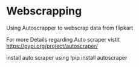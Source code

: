 # Webscrapping
Using Autoscrapper to webscrap data from flipkart

For more Details regarding Auto scraper vistit https://pypi.org/project/autoscraper/

install auto scraper using !pip install autoscraper
